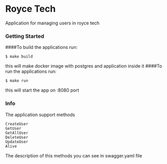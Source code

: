 # Royce Tech

Application for managing users in royce tech

### Getting Started 
####To build the applications run:
```
$ make build
```
this will make docker image with postgres and application inside it
####To run the applications run:
```
$ make run 
```
this will start the app on :8080 port

### Info 
The application support methods 
```
CreateUser   
GetUser  
GetAllUser  
DeleteUser
UpdateUser
Alive
```
The description of this methods you can see in swagger.yaml file
